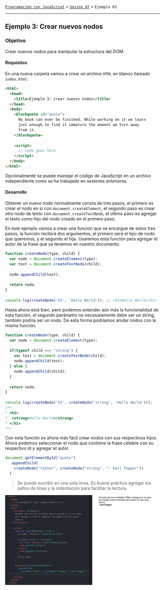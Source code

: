 [`Programación con JavaScript`](../../Readme.md) > [`Sesión 07`](../Readme.md) > `Ejemplo 03`

---

## Ejemplo 3: Crear nuevos nodos

### Objetivo

Crear nuevos nodos para manipular la estructura del DOM.

#### Requisitos

En una nueva carpeta vamos a crear un archivo `HTML` en blanco llamado `index.html`:

```html
<html>
  <head>
    <title>Ejemplo 3: Crear nuevos nodos</title>
  </head>
  <body>
    <blockquote id="quote">
      No book can ever be finished. While working on it we learn
      just enough to find it immature the moment we turn away
      from it.
    </blockquote>

    <script>
      // Code goes here
    </script>
  </body>
</html>
```

Opcionalmente se puede manejar el código de JavaScript en un archivo independiente como se ha trabajado en sesiones anteriores.

#### Desarrollo

Obtener un nuevo nodo normalmente consta de tres pasos, el primero es crear el nodo en sí con `document.createElement`, el segundo paso es crear otro nodo de texto con `document.createTextNode`, el último paso es agregar el texto como hijo del nodo creado en el primero paso.

En este ejemplo vamos a crear una función que se encargue de estos tres pasos, la función recibirá dos argumentos, el primero será el tipo de nodo que queremos, y el segundo el hijo. Usaremos esta función para agregar el autor de la frase que ya tenemos en nuestro documento.

```javascript
function createNode(type, child) {
  var node = document.createElement(type);
  var text = document.createTextNode(child);

  node.appendChild(text);

  return node;
}

console.log(createNode('h1', 'Hello World')); // <h1>Hello World</h1>
```

Hasta ahora está bien, pero podemos extender aún más la funcionalidad de esta función, el segundo parámetro no necesaiamente debe ser un string, también podría ser un nodo. De esta forma podríamos anidar nodos con la misma función.

```javascript
function createNode(type, child) {
  var node = document.createElement(type);

  if(typeof child === "string") {
    var text = document.createTextNode(child);
    node.appendChild(text);
  } else {
    node.appendChild(child);
  }

  return node;
}

console.log(createNode('h1', createNode('strong', 'Hello World')));
/**
* <h1>
*  <strong>Hello World</strong>
* </h1>
**/
```

Con esta función es ahora más fácil crear nodos con sus respectivos hijos. Ahora podemos seleccionar el nodo que contiene la frase célebre con su respectivo id y agregar el autor.

```javascript
document.getElementById("quote")
  .appendChild(
    createNode("footer", createNode("strong", "- Karl Popper"))
  )
```
> Se puede escribir en una sola línea. Es buena práctica agregar los saltos de línea y la indentación para facilitar la lectura.

![Create Nodes](./assets/create-nodes.png)
